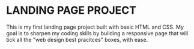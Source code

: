# LANDING PAGE PROJECT
This is my first landing page project built with basic HTML and CSS. 
My goal is to sharpen my coding skills by building a responsive page 
that will tick all the "web design best pracitces" boxes, with ease. 
